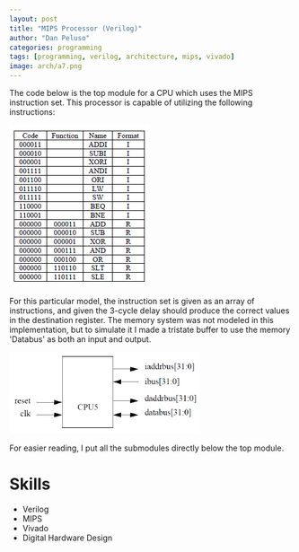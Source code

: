 ```yaml
---
layout: post
title: "MIPS Processor (Verilog)"
author: "Dan Peluso"
categories: programming
tags: [programming, verilog, architecture, mips, vivado]
image: arch/a7.png
---
```


The code below is the top module for a CPU which uses the MIPS instruction set.
This processor is capable of utilizing the following instructions:

![instructions](\assets\img\arch\a7InsSet.PNG)

For this particular model, the instruction set is given as an array of instructions,
and given the 3-cycle delay should produce the correct values in the destination register.
The memory system was not modeled in this implementation, but to simulate it I made
a tristate buffer to use the memory 'Databus' as both an input and output.

![top](\assets\img\arch\a7Top.PNG)

For easier reading, I put all the submodules directly below the top module.


<script src="https://gist.github.com/pelusodan/fe271c2e1687b804232369b64b6c49e2.js"></script>


# Skills
- Verilog
- MIPS
- Vivado
- Digital Hardware Design
